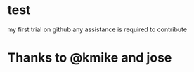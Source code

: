 # test
my first trial on github  any assistance is required to contribute 
# Thanks to @kmike and jose
